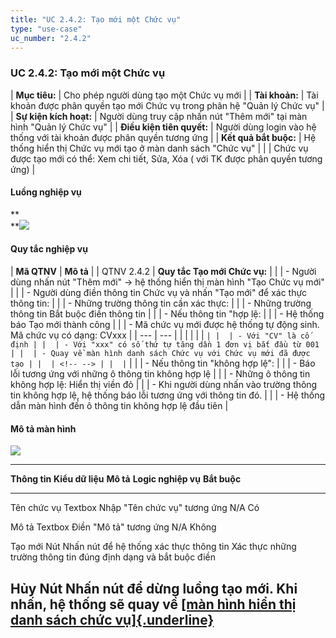 ```yaml
---
title: "UC 2.4.2: Tạo mới một Chức vụ"
type: "use-case"
uc_number: "2.4.2"
---
```


### UC 2.4.2: Tạo mới một Chức vụ

| **Mục tiêu:** | Cho phép người dùng tạo một Chức vụ mới |
| **Tài khoản:** | Tài khoản được phân quyền tạo mới Chức vụ trong phân hệ "Quản lý Chức vụ" |
| **Sự kiện kích hoạt:** | Người dùng truy cập nhấn nút "Thêm mới" tại màn hình "Quản lý Chức vụ" |
| **Điều kiện tiên quyết:** | Người dùng login vào hệ thống với tài khoản được phân quyền tương ứng |
| **Kết quả bắt buộc:** | Hệ thống hiển thị Chức vụ mới tạo ở màn danh sách "Chức vụ" |
|  | Chức vụ được tạo mới có thể: Xem chi tiết, Sửa, Xóa ( với TK được phân quyền tương ứng) |

#### Luồng nghiệp vụ

**\
**![](media/image10.png)

#### Quy tắc nghiệp vụ

| **Mã QTNV** | **Mô tả** |
| QTNV 2.4.2 | **Quy tắc Tạo mới Chức vụ:** |
|  | - Người dùng nhấn nút "Thêm mới" -\> hệ thống hiển thị màn hình "Tạo Chức vụ mới" |
|  | - Người dùng điền thông tin Chức vụ và nhấn "Tạo mới" để xác thực thông tin: |
|  | - Những trường thông tin cần xác thực: |
|  | - Những trường thông tin Bắt buộc điền thông tin |
|  | - Nếu thông tin "hợp lệ: |
|  | - Hệ thống báo Tạo mới thành công |
|  | - Mã chức vụ mới được hệ thống tự động sinh. Mã chức vụ có dạng: CVxxx |
| --- | --- |
|  | <!-- --> |
|  | ``` |
|  | - Với "CV" là cố định |
|  | - Với "xxx" có số thứ tự tăng dần 1 đơn vị bắt đầu từ 001 |
|  | - Quay về màn hình danh sách Chức vụ với Chức vụ mới đã được tạo |
|  | <!-- --> |
|  | ``` |
|  | - Nếu thông tin "không hợp lệ": |
|  | - Báo lỗi tương ứng với những ô thông tin không hợp lệ |
|  | - Những ô thông tin không hợp lệ: Hiển thị viền đỏ |
|  | - Khi người dùng nhấn vào trường thông tin không hợp lệ, hệ thống báo lỗi tương ứng với thông tin đó. |
|  | - Hệ thống dẫn màn hình đến ô thông tin không hợp lệ đầu tiên |

#### Mô tả màn hình

![](media/image13.png)

  -------------------------------------------------------------------------------------------------------------------------------------------------------------------------------------------------------------------------
  **Thông tin**   **Kiểu dữ liệu**   **Mô tả**                                 **Logic nghiệp vụ**                                                                                                           **Bắt buộc**
  --------------- ------------------ ----------------------------------------- ----------------------------------------------------------------------------------------------------------------------------- --------------
  Tên chức vụ     Textbox            Nhập "Tên chức vụ" tương ứng              N/A                                                                                                                           Có

  Mô tả           Textbox            Điền "Mô tả" tương ứng                    N/A                                                                                                                           Không

  Tạo mới         Nút                Nhấn nút để hệ thống xác thực thông tin   Xác thực những trường thông tin đúng định dạng và bắt buộc điền                                                               

  Hủy             Nút                Nhấn nút để dừng luồng tạo mới.           Khi nhấn, hệ thống sẽ quay về [[màn hình hiển thị danh sách chức vụ]{.underline}](#uc-2.4.1-xem-danh-sách-tìm-kiếm-chức-vụ)   
  -------------------------------------------------------------------------------------------------------------------------------------------------------------------------------------------------------------------------
